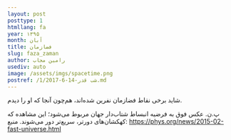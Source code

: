 ```yaml
---
layout: post
posttype: 1
htmllang: fa
year: ۱۳۹۵
month: آبان
title: فضازمان
slug: faza_zaman
author: رامین مجاب
usediv: auto
image: /assets/imgs/spacetime.png
postref: /1/2017-6-14-شب قدر.md
---
```


شاید برخی نقاط فضازمان نفرین شده‌اند، هم‌چون آنجا که او را دیدم.
		
پ.ن. عکس فوق به فرضیه انبساط شتاب‌دار جهان مربوط می‌شود؛ این مشاهده که کهکشان‌های دورتر، سریع‌تر دور می‌شوند. منبع:
https://phys.org/news/2015-02-fast-universe.html